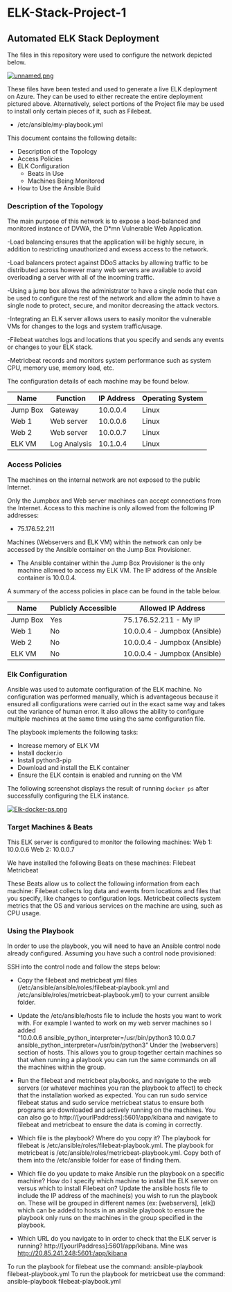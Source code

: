 # ELK-Stack-Project-1
## Automated ELK Stack Deployment

The files in this repository were used to configure the network depicted below.

[![unnamed.png](https://i.postimg.cc/J7sm12PW/unnamed.png)](https://postimg.cc/dDcg6nbW)


These files have been tested and used to generate a live ELK deployment on Azure. They can be used to either recreate the entire deployment pictured above. Alternatively, select portions of the Project file may be used to install only certain pieces of it, such as Filebeat.

  - /etc/ansible/my-playbook.yml

This document contains the following details:
- Description of the Topology
- Access Policies
- ELK Configuration
  - Beats in Use
  - Machines Being Monitored
- How to Use the Ansible Build


### Description of the Topology

The main purpose of this network is to expose a load-balanced and monitored instance of DVWA, the D*mn Vulnerable Web Application.

-Load balancing ensures that the application will be highly secure, in addition to restricting unauthorized and excess access to the network.

-Load balancers protect against DDoS attacks by allowing traffic to be distributed across however many web servers are available to avoid overloading a server with all of the incoming traffic. 

-Using a jump box allows the administrator to have a single node that can be used to configure the rest of the network and allow the admin to have a single node to protect, secure, and monitor decreasing the attack vectors. 

-Integrating an ELK server allows users to easily monitor the vulnerable VMs for changes to the logs and system traffic/usage.

-Filebeat watches logs and locations that you specify and sends any events or changes to your ELK stack. 

-Metricbeat records and monitors system performance such as system CPU, memory use, memory load, etc. 

The configuration details of each machine may be found below.

| Name     	| Function     	| IP Address 	| Operating System 
|----------	|--------------	|------------	|------------------	|
| Jump Box 	| Gateway      	| 10.0.0.4   	| Linux            	|
| Web 1    	| Web server   	| 10.0.0.6   	| Linux            	|
| Web 2    	| Web server   	| 10.0.0.7   	| Linux            	|
| ELK VM   	| Log Analysis 	| 10.1.0.4   	| Linux            	|



### Access Policies

The machines on the internal network are not exposed to the public Internet. 

Only the Jumpbox and Web server machines can accept connections from the Internet. Access to this machine is only allowed from the following IP addresses: 
- 75.176.52.211

Machines (Webservers and ELK VM) within the network can only be accessed by the Ansible container on the Jump Box Provisioner.
- The Ansible container within the Jump Box Provisioner is the only machine allowed to access my ELK VM. The IP address of the Ansible container is 10.0.0.4. 

A summary of the access policies in place can be found in the table below.

| Name     	|  Publicly Accessible 	| Allowed IP Address           	            |
|----------	|----------------------	|------------------------------	            |
| Jump Box 	| Yes                  	| 75.176.52.211 - My IP        	            |
| Web 1    	| No                   	| 10.0.0.4 - Jumpbox (Ansible) 	|
| Web 2    	| No                   	| 10.0.0.4 - Jumpbox (Ansible) 	|
| ELK VM   	| No                   	| 10.0.0.4 - Jumpbox (Ansible) 	|


### Elk Configuration

Ansible was used to automate configuration of the ELK machine. No configuration was performed manually, which is advantageous because it ensured all configurations were carried out in the exact same way and takes out the variance of human error. It also allows the ability to configure multiple machines at the same time using the same configuration file. 

The playbook implements the following tasks:
- Increase memory of ELK VM
- Install docker.io
- Install python3-pip
- Download and install the ELK container
- Ensure the ELK contain is enabled and running on the VM

The following screenshot displays the result of running `docker ps` after successfully configuring the ELK instance.

[![Elk-docker-ps.png](https://i.postimg.cc/856SbFFz/Elk-docker-ps.png)](https://postimg.cc/mzBJLgNv)

### Target Machines & Beats
This ELK server is configured to monitor the following machines:
Web 1: 10.0.0.6
Web 2: 10.0.0.7

We have installed the following Beats on these machines:
Filebeat
Metricbeat

These Beats allow us to collect the following information from each machine:
Filebeat collects log data and events from locations and files that you specify, like changes to configuration logs. 
Metricbeat collects system metrics that the OS and various services on the machine are using, such as CPU usage. 

### Using the Playbook
In order to use the playbook, you will need to have an Ansible control node already configured. Assuming you have such a control node provisioned: 

SSH into the control node and follow the steps below:
- Copy the filebeat and metricbeat yml files (/etc/ansible/ansible/roles/filebeat-playbook.yml and /etc/ansible/roles/metricbeat-playbook.yml) to your current ansible folder. 
- Update the /etc/ansible/hosts file to include the hosts you want to work with. For example I wanted to work on my web server machines so I added  
“10.0.0.6 ansible_python_interpreter=/usr/bin/python3
10.0.0.7 ansible_python_interpreter=/usr/bin/python3”
Under the [webservers] section of hosts. This allows you to group together certain machines so that when running a playbook you can run the same commands on all the machines within the group. 

- Run the filebeat and metricbeat playbooks, and navigate to the web servers (or whatever machines you ran the playbook to affect) to check that the installation worked as expected. You can run sudo service filebeat status and sudo service metricbeat status to ensure both programs are downloaded and actively running on the machines. 
You can also go to http://[yourIPaddress]:5601/app/kibana and navigate to filebeat and metricbeat to ensure the data is coming in correctly. 

- Which file is the playbook? Where do you copy it?
The playbook for filebeat is /etc/ansible/roles/filebeat-playbook.yml. The playbook for metricbeat is /etc/ansible/roles/metricbeat-playbook.yml. Copy both of them into the /etc/ansible folder for ease of finding them. 
- Which file do you update to make Ansible run the playbook on a specific machine? How do I specify which machine to install the ELK server on versus which to install Filebeat on?
Update the ansible hosts file to include the IP address of the machine(s) you wish to run the playbook on. These will be grouped in different names (ex: [webservers], [elk]) which can be added to hosts in an ansible playbook to ensure the playbook only runs on the machines in the group specified in the playbook. 
- Which URL do you navigate to in order to check that the ELK server is running?
http://[yourIPaddress]:5601/app/kibana. Mine was http://20.85.241.248:5601:/app/kibana  


To run the playbook for filebeat use the command: ansible-playbook filebeat-playbook.yml
To run the playbook for metricbeat use the command: ansible-playbook filebeat-playbook.yml

